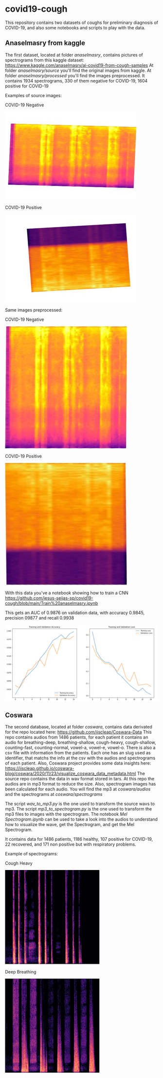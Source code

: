 # covid19-cough

This repository contains two datasets of coughs for preliminary diagnosis of COVID-19, and also some notebooks and scripts to play with the data.

## Anaselmasry from kaggle
The first dataset, located at folder *anaselmasry*, contains pictures of spectrograms from this kaggle dataset:
https://www.kaggle.com/anaselmasry/ai-covid19-from-cough-samples
At folder *anaselmasry/source* you'll find the original images from kaggle.
At folder *anaselmasry/processed* you'll find the images preprocessed.
It contains 1934 spectrograms, 330 of them negative for COVID-19, 1604 positive for COVID-19

Examples of source images:

COVID-19 Negative

![](anaselmasry/source/negative_Covid-19/negative_0_1016.jpg)

COVID-19 Positive

![](anaselmasry/source/positive_Covid-19/positive_0_1000.jpg)

Same images preprocessed:

COVID-19 Negative

![](anaselmasry/processed/negative_Covid-19/negative_0_1016.jpg)

COVID-19 Positive

![](anaselmasry/processed/positive_Covid-19/positive_0_1000.jpg)

With this data you've a notebook showing how to train a CNN 
https://github.com/jesus-seijas-sp/covid19-cough/blob/main/Train%20anaselmasry.ipynb

This gets an AUC of 0.9876 on validation data, with accuracy 0.9845, precision 09877 and recall 0.9938

![](screenshots/acc_loss.png)

## Coswara
The second database, located at folder *coswara*, contains data derivated for the repo located here: https://github.com/iiscleap/Coswara-Data
This repo contains audios from 1486 patients, for each patient it contains an audio for breathing-deep, breathing-shallow, cough-heavy, cough-shallow, counting-fast, counting-normal, vowel-a, vowel-e, vowel-o.
There is also a csv file with information from the patients. Each one has an slug used as identifier, that matchs the info at the csv with the audios and spectrograms of each patient. Also, Coswara project provides some data insights here: https://iiscleap.github.io/coswara-blog/coswara/2020/11/23/visualize_coswara_data_metadata.html
The source repo contains the data in wav format stored in tars. At this repo the audios are in mp3 format to reduce the size. Also, spectrogram images has been calculated for each audio. You will find the mp3 at *coswara/audios* and the spectrograms at *coswara/spectrograms*

The script *wav_to_mp3.py* is the one used to transform the source wavs to mp3.
The script *mp3_to_spectrogram.py* is the one used to transform the mp3 files to images with the spectrogram.
The notebook *Mel Spectrogram.ipynb* can be used to take a look into the audios to understand how to visualize the wave, get the Spectrogram, and get the Mel Spectrogram.

It contains data for 1486 patients, 1186 healthy, 107 positive for COVID-19, 22 recovered, and 171 non positive but with respiratory problems.

Example of spectrograms:

Cough Heavy

![](coswara/spectrograms/01OCEf1yB4czsq8ygRoT51s96Ba2/cough-heavy.png)

Deep Breathing

![](coswara/spectrograms/01OCEf1yB4czsq8ygRoT51s96Ba2/breathing-deep.png)
